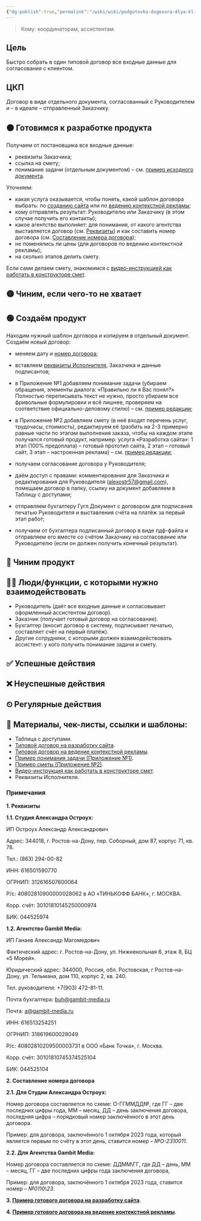 ```yaml
---
{"dg-publish":true,"permalink":"/wiki/wiki/podgotovka-dogovora-dlya-klienta/"}
---
```


>Кому: координаторам, ассистентам.
## Цель
Быстро собрать в один типовой договор все входные данные для согласования с клиентом.
## ЦКП
Договор в виде отдельного документа, согласованный с Руководителем и – в идеале – отправленный Заказчику.
## 🟠 Готовимся к разработке продукта
Получаем от постановщика все входные данные:
- реквизиты Заказчика;
- ссылка на смету;
- понимание задачи (отдельным документом) – см. [пример исходного документа](https://docs.google.com/document/d/1c6gbCxN5tNDi7H4WSDALntTk2gy2qCVsVTEvPKgEl7w/edit).
  
Уточняем:
- какая услуга оказывается, чтобы понять, какой шаблон договора выбрать: по [созданию сайта](https://docs.google.com/document/d/1NzGYKfbhtpZKlL1-5169plL1zUXF_WHBcwkCaF55Wos/edit?usp=drivesdk) или по [ведению контекстной рекламы](https://docs.google.com/document/d/1Je_sllpDkwSjB0OcxmQ25otuE-iKrRzbZNGWvO4Pqe8/edit?usp=drivesdk);
- кому отправлять результат: Руководителю или Заказчику (в этом случае получить его контакты);
- какое агентство выполняет: для понимания, от какого агентства выставляется договор (см. [Реквизиты](https://wiki.ostroukh.ru/link/88#bkmrk-1.-%D0%A0%D0%B5%D0%BA%D0%B2%D0%B8%D0%B7%D0%B8%D1%82%D1%8B)) и как составить номер договора (см. [Составление номера договора](https://wiki.ostroukh.ru/link/88#bkmrk-2.-%D0%A1%D0%BE%D1%81%D1%82%D0%B0%D0%B2%D0%BB%D0%B5%D0%BD%D0%B8%D0%B5-%D0%BD%D0%BE%D0%BC%D0%B5%D1%80));
- не поменялись ли цены (для договоров по ведению контекстной рекламы);
- на сколько этапов делить смету.

Если сами делаем смету, знакомимся с [видео-инструкцией как работать в конструкторе смет](https://www.youtube.com/watch?v=PT1ykcqh8KQ).

## 🟡 Чиним, если чего-то не хватает
## 🟢 Создаём продукт
Находим нужный шаблон договора и копируем в отдельный документ. Создаём новый договор:
- меняем дату и [номер договора](https://wiki.ostroukh.ru/link/88#bkmrk-2.-%D0%A1%D0%BE%D1%81%D1%82%D0%B0%D0%B2%D0%BB%D0%B5%D0%BD%D0%B8%D0%B5-%D0%BD%D0%BE%D0%BC%D0%B5%D1%80);

- вставляем [реквизиты Исполнителя](https://wiki.ostroukh.ru/link/88#bkmrk-1.-%D0%A0%D0%B5%D0%BA%D0%B2%D0%B8%D0%B7%D0%B8%D1%82%D1%8B), Заказчика и данные подписантов;
- в Приложение №1 добавляем понимание задачи (убираем обращения, элементы диалога: «Правильно ли я Вас понял?» Полностью переписывать текст не нужно, просто убираем все фривольные формулировки и всё лишнее, проверяем на соответствие официально-деловому стилю) – см. [пример редакции](https://docs.google.com/document/d/1Y1xi04p3gLy1NvzCrekPGJVcZZMuNG_qcFC3_5Bfqu0/edit);
- в Приложение №2 добавляем смету (в неё входят перечень услуг, трудочасы, стоимость), редактируем её (разбить на 2-3 примерно равные части по этапам выполнения заказа, чтобы на каждом этапе получался готовый продукт, например: услуга «Разработка сайта»: 1 этап (100% предоплата) – готовый прототип сайта, 2 этап – готовый сайт, 3 этап – настроенная реклама) – см. [пример редакции](https://docs.google.com/document/d/1Y5ZZ6TwRsvtcrqNyROiU8kQ9cu8ke2Te2_KcaFdBUuk/edit#heading=h.f6r54j6x18j7);
- получаем согласование договора у Руководителя;
- даём доступ с правами: комментирования для Заказчика и редактирования для Руководителя (alexostr57@gmail.com), помещаем договор в папку, ссылку на документ добавляем в Таблицу с доступами;
- отправляем бухгалтеру Гугл.Документ с договором для подписания печатью Руководителя и выставления счёта на платёж за первый этап работ;
- получаем от бухгалтера подписанный договор в виде пдф-файла и отправляем его вместе со счётом Заказчику на согласование или Руководителю (если он должен получить конечный результат).
## 🔵 Чиним продукт
## 🧗‍♀️ Люди/функции, с которыми нужно взаимодействовать

- Руководитель (даёт все входные данные и согласовывает оформленный ассистентом договор).
- Заказчик (получает готовый договор на согласование).
- Бухгалтер (вносит договор в систему, подписывает печатью, составляет счёт на первый платёж).
- Другие сотрудники, с которыми должен взаимодействовать ассистент: у кого получить понимание задачи и смету.

## ✅ Успешные действия
## ❌ Неуспешные действия
## ⏲ Регулярные действия
## 📃 Материалы, чек-листы, ссылки и шаблоны:
-  Таблица с доступами.
- [Типовой договор на разработку сайта](https://docs.google.com/document/d/1NzGYKfbhtpZKlL1-5169plL1zUXF_WHBcwkCaF55Wos/edit?usp=drivesdk).
- [Типовой договор на ведение контекстной рекламы](https://docs.google.com/document/d/1Je_sllpDkwSjB0OcxmQ25otuE-iKrRzbZNGWvO4Pqe8/edit?usp=drivesdk).
- [Пример понимания задачи (Приложение №1)](https://docs.google.com/document/d/1Y1xi04p3gLy1NvzCrekPGJVcZZMuNG_qcFC3_5Bfqu0/edit).
- [Пример сметы (Приложение №2)](https://docs.google.com/document/d/1Y5ZZ6TwRsvtcrqNyROiU8kQ9cu8ke2Te2_KcaFdBUuk/edit#heading=h.f6r54j6x18j7).
- [Видео-инструкция как работать в конструкторе смет](https://www.youtube.com/watch?v=PT1ykcqh8KQ).
- Реквизиты Исполнителя.

### Примечания
**1. Реквизиты**

**1.1. Студия Александра Остроух:**

ИП Остроух Александр Александрович

Адрес: 344018, г. Ростов-на-Дону, пер. Соборный, дом 87, корпус 71, кв. 78.

Тел.: (863) 294-00-82

ИНН: 616501590770

ОГРНИП: 312616507600064

Р/с: 40802810900000028062 в АО «ТИНЬКОФФ БАНК», г. МОСКВА.

Корр. счёт: 30101810145250000974

БИК: 044525974

**1.2. Агентство Gambit Media:**

ИП Ганаев Александр Магомедович

Фактический адрес: г. Ростов-на-Дону, ул. Нижненольная 6, этаж 8, БЦ «5 Морей».

Юридический адрес: 344000, Россия, обл. Ростовская, г Ростов-на-Дону, ул. Тельмана, дом 110, корпус 2, кв. 240.

Тел. руководителя: +7(903) 472-81-11.

Почта бухгалтера: buh@gambit-media.ru

Почта: a@gambit-media.ru

ИНН: 616513254251

ОГРНИП: 318619600028049

Р/с: 40802810209500003731 в ООО «Банк Точка», г. Москва.

Корр. счёт: 30101810745374525104

БИК: 044525104

**2. Составление номера договора**

**2.1. Для Студии Александра Остроух:**

 Номер договора составляется по схеме: О-ГГММДД№, где ГГ – две последних цифры года, ММ – месяц, ДД – день заключения договора, последняя цифра – порядковый номер заключённого в этот день договора.
 
 Пример: для договора, заключённого 1 октября 2023 года, который является первым по счёту в этот день, ставится номер – *№О-2310011*.


**2.2. Для Агентства Gambit Media:**

 Номер договора составляется по схеме: ДДММ\ГГ, где ДД – день, ММ – месяц, ГГ – две последних цифры года заключения договора,
 
 Пример: для договора, заключённого 1 октября 2023 года, ставится номер – *№0110\23*.

**3. [Пример готового договора на разработку сайта](https://docs.google.com/document/d/1EQ4DMeXTXFNxWXVPveBMjGjZ2mZ1AGN0-eHEiDe5SvI/edit#heading=h.7vejaer7u7ov)**.

**4. [Пример готового договора на ведение контекстной рекламы](https://docs.google.com/document/d/1E-SWQ9epZvekQvmScNjkKEidihx5ggLXgmLax0d-d-8/edit)**.


